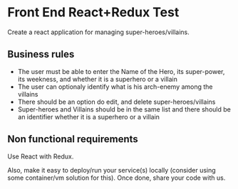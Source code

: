 # Front End React+Redux Test

Create a react application for managing super-heroes/villains.

## Business rules

* The user must be able to enter the Name of the Hero, its super-power, its weekness, and whether it is a superhero or a villain
* The user can optionaly identify what is his arch-enemy among the villains
* There should be an option do edit, and delete super-heroes/villains
* Super-heroes and Villains should be in the same list and there should be an identifier whether it is a superhero or a villain

## Non functional requirements

Use React with Redux.

Also, make it easy to deploy/run your service(s) locally (consider using some container/vm solution for this). Once done, share your code with us.
